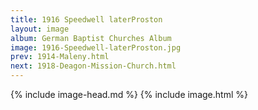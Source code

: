 ```yaml
---
title: 1916 Speedwell laterProston
layout: image
album: German Baptist Churches Album
image: 1916-Speedwell-laterProston.jpg
prev: 1914-Maleny.html
next: 1918-Deagon-Mission-Church.html
---
```

{% include image-head.md %}
{% include image.html %}